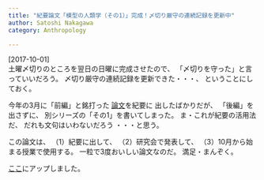 ```yaml
---
title: "紀要論文「模型の人類学（その1）」完成！〆切り厳守の連続記録を更新中"
author: Satoshi Nakagawa
category: Anthropology

---
```


[2017-10-01]  
 土曜〆切りのところを翌日の日曜に完成させたので、
「〆切りを守った」と言っていいだろう。
〆切り厳守の連続記録を更新できた・・・、
ということにしておく。

 今年の3月に「前編」と銘打った
[論文](/~satoshi/anthrop/works/paper-2/defeasibility-pub.html)を紀要に
出したばかりだが、
「後編」を出さずに、
別シリーズの「その1」を書いてしまった。
ま・これが紀要の活用法だ、
だれも文句はいわないだろう
・・・と思う。

 この論文は、
（1）紀要に出して、
（2）研究会で発表して、
（3）10月から始まる授業で使用する。
一粒で3度おいしい論文なのだ。
満足・まんぞく。

 [ここ](/~satoshi/anthrop/works/paper-2/model.html)にアップしました。

